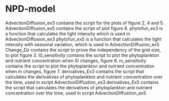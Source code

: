 # NPD-model
AdvectionDiffusion_ex3 contains the script for the plots of figure 2, 4 and 5.
AdvectionDiffusion_ex5 contains the script of plot figure 8.
phytofun_ex3 is a function that calculates the light intensity which is used in AdvectionDiffusion_ex3
phytofun_ex5 is a function that calculates the light intensity with seasonal variation, which is used in AdvectionDiffusion_ex5
Change_Dz contains the script to prove the independency of the grid size, to plot figure 3.
I0_sensitivity contains the script to plot the phytoplankton and nutrient concentration when I0 changes, figure 6.
m_sensitivity contains the script to plot the phytoplankton and nutrient concentration when m changes, figure 7.
derivatives_Ex3 contains the script that calculates the derivatives of phytoplankton and nutrient concentration over the time, used in script AdvectionDiffustion_ex3
derivatives_Ex5 contains the script that calculates the derivatives of phytoplankton and nutrient concentration over the time, used in script AdvectionDiffustion_ex5
